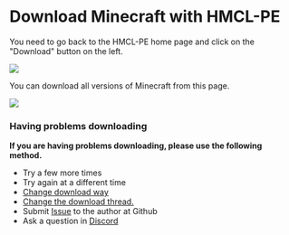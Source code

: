 # Download Minecraft with HMCL-PE

You need to go back to the HMCL-PE home page and click on the "Download" button on the left.

![](../.gitbook/assets/Screenshot\_2022-08-14-22-45-44-42\_d17cc25ab2657fb.jpg)

You can download all versions of Minecraft from this page.

![](../.gitbook/assets/Screenshot\_2022-08-14-22-48-32-28\_d17cc25ab2657fb.jpg)

### **Having problems downloading**

**If you are having problems downloading, please use the following method.**

* Try a few more times
* Try again at a different time
* [Change download way](../basic-settings/download/download-settings.md)
* [Change the download thread.](../basic-settings/download/multi-threaded-download.md)
* Submit [Issue](https://github.com/Tungstend/HMCL-PE/issues) to the author at Github
* Ask a question in [Discord](https://discord.com/invite/c79XjKHy4S)
